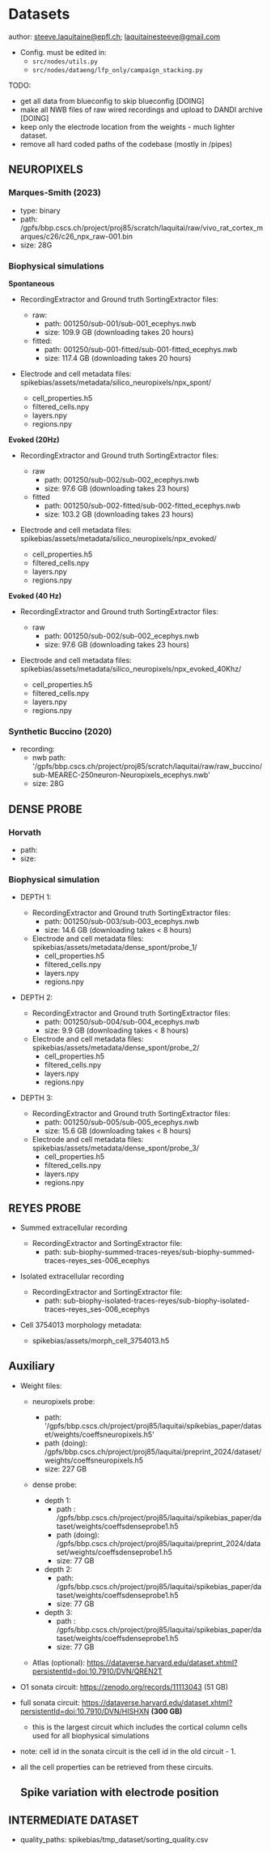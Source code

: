 # Datasets

author: steeve.laquitaine@epfl.ch; laquitainesteeve@gmail.com

* Config. must be edited in: 
  * `src/nodes/utils.py`
  * `src/nodes/dataeng/lfp_only/campaign_stacking.py`

TODO:

- get all data from blueconfig to skip blueconfig [DOING]
- make all NWB files of raw wired recordings and upload to DANDI archive [DOING]
- keep only the electrode location from the weights - much lighter dataset.
- remove all hard coded paths of the codebase (mostly in /pipes)

## NEUROPIXELS 

### Marques-Smith (2023)

  - type: binary
  - path: /gpfs/bbp.cscs.ch/project/proj85/scratch/laquitai/raw/vivo_rat_cortex_marques/c26/c26_npx_raw-001.bin
  - size: 28G

### Biophysical simulations

**Spontaneous**

  - RecordingExtractor and Ground truth SortingExtractor files:
    - raw:
      - path: 001250/sub-001/sub-001_ecephys.nwb
      - size: 109.9 GB (downloading takes 20 hours)
    - fitted:
      - path: 001250/sub-001-fitted/sub-001-fitted_ecephys.nwb
      - size: 117.4 GB (downloading takes 20 hours)

  - Electrode and cell metadata files: spikebias/assets/metadata/silico_neuropixels/npx_spont/
    - cell_properties.h5
    - filtered_cells.npy
    - layers.npy
    - regions.npy

**Evoked (20Hz)**

  - RecordingExtractor and Ground truth SortingExtractor files:
    - raw
      - path: 001250/sub-002/sub-002_ecephys.nwb    
      - size: 97.6 GB (downloading takes 23 hours)
    - fitted
      - path: 001250/sub-002-fitted/sub-002-fitted_ecephys.nwb    
      - size: 103.2 GB (downloading takes 23 hours)

  - Electrode and cell metadata files: spikebias/assets/metadata/silico_neuropixels/npx_evoked/
    - cell_properties.h5
    - filtered_cells.npy
    - layers.npy
    - regions.npy

**Evoked (40 Hz)**
  
  - RecordingExtractor and Ground truth SortingExtractor files:
    - raw
      - path: 001250/sub-002/sub-002_ecephys.nwb
      - size: 97.6 GB (downloading takes 23 hours)

  - Electrode and cell metadata files: spikebias/assets/metadata/silico_neuropixels/npx_evoked_40Khz/
    - cell_properties.h5
    - filtered_cells.npy
    - layers.npy
    - regions.npy

### Synthetic Buccino (2020)

  - recording:
    - nwb path: '/gpfs/bbp.cscs.ch/project/proj85/scratch/laquitai/raw/raw_buccino/sub-MEAREC-250neuron-Neuropixels_ecephys.nwb'
    - size: 28G

## DENSE PROBE

### Horvath 

  - path: 
  - size: 

### Biophysical simulation

- DEPTH 1:
  - RecordingExtractor and Ground truth SortingExtractor files:
    - path: 001250/sub-003/sub-003_ecephys.nwb
    - size: 14.6 GB (downloading takes < 8 hours)
  - Electrode and cell metadata files: spikebias/assets/metadata/dense_spont/probe_1/
    - cell_properties.h5
    - filtered_cells.npy
    - layers.npy
    - regions.npy

- DEPTH 2:
  - RecordingExtractor and Ground truth SortingExtractor files:
    - path: 001250/sub-004/sub-004_ecephys.nwb
    - size: 9.9 GB (downloading takes < 8 hours)
  - Electrode and cell metadata files: spikebias/assets/metadata/dense_spont/probe_2/
    - cell_properties.h5
    - filtered_cells.npy
    - layers.npy
    - regions.npy

- DEPTH 3:
  - RecordingExtractor and Ground truth SortingExtractor files:
    - path: 001250/sub-005/sub-005_ecephys.nwb
    - size: 15.6 GB (downloading takes < 8 hours)
  - Electrode and cell metadata files: spikebias/assets/metadata/dense_spont/probe_3/
    - cell_properties.h5
    - filtered_cells.npy
    - layers.npy
    - regions.npy

## REYES PROBE

- Summed extracellular recording
  - RecordingExtractor and SortingExtractor file:
    - path: sub-biophy-summed-traces-reyes/sub-biophy-summed-traces-reyes_ses-006_ecephys
  
- Isolated extracellular recording
  - RecordingExtractor and SortingExtractor file:
    - path: sub-biophy-isolated-traces-reyes/sub-biophy-isolated-traces-reyes_ses-006_ecephys

- Cell 3754013 morphology metadata:
  - spikebias/assets/morph_cell_3754013.h5

## Auxiliary

- Weight files:

  - neuropixels probe:
    - path: '/gpfs/bbp.cscs.ch/project/proj85/laquitai/spikebias_paper/dataset/weights/coeffsneuropixels.h5'
    - path (doing): /gpfs/bbp.cscs.ch/project/proj85/laquitai/preprint_2024/dataset/weights/coeffsneuropixels.h5
    - size: 227 GB

  - dense probe:
    - depth 1:
      - path : /gpfs/bbp.cscs.ch/project/proj85/laquitai/spikebias_paper/dataset/weights/coeffsdenseprobe1.h5
      - path (doing): /gpfs/bbp.cscs.ch/project/proj85/laquitai/preprint_2024/dataset/weights/coeffsdenseprobe1.h5
      - size: 77 GB
    - depth 2:
      - path: /gpfs/bbp.cscs.ch/project/proj85/laquitai/spikebias_paper/dataset/weights/coeffsdenseprobe1.h5
      - size: 77 GB
    - depth 3:
      - path : /gpfs/bbp.cscs.ch/project/proj85/laquitai/spikebias_paper/dataset/weights/coeffsdenseprobe1.h5
      - size: 77 GB

  - Atlas (optional): https://dataverse.harvard.edu/dataset.xhtml?persistentId=doi:10.7910/DVN/QREN2T


* O1 sonata circuit: https://zenodo.org/records/11113043 (51 GB)
* full sonata circuit: https://dataverse.harvard.edu/dataset.xhtml?persistentId=doi:10.7910/DVN/HISHXN **(300 GB)**
    * this is the largest circuit which includes the cortical column cells used for all biophysical simulations
* note: cell id in the sonata circuit is the cell id in the old circuit - 1.
* all the cell properties can be retrieved from these circuits.

  ## Spike variation with electrode position



## INTERMEDIATE DATASET

* quality_paths:  spikebias/tmp_dataset/sorting_quality.csv